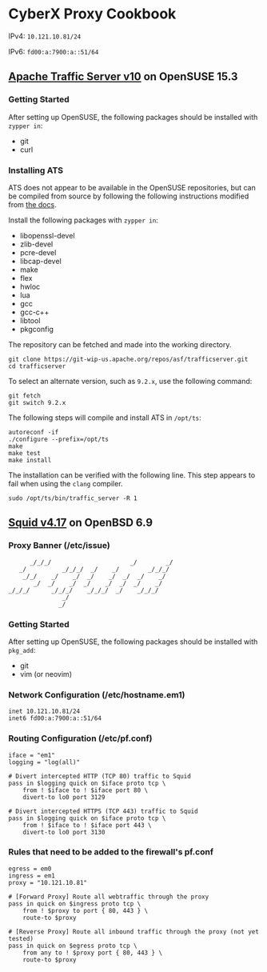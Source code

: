 # CyberX Proxy Cookbook

IPv4: `10.121.10.81/24`

IPv6: `fd00:a:7900:a::51/64`


## [Apache Traffic Server v10](https://trafficserver.apache.org/) on OpenSUSE 15.3

### Getting Started
After setting up OpenSUSE, the following packages should be installed with `zypper in`:
- git
- curl

### Installing ATS
ATS does not appear to be available in the OpenSUSE repositories, but can be compiled from source by following the following instructions modified from [the docs](https://docs.trafficserver.apache.org/en/latest/getting-started/index.en.html#installing-from-source-code).

Install the following packages with `zypper in`:
- libopenssl-devel
- zlib-devel
- pcre-devel
- libcap-devel
- make
- flex
- hwloc
- lua
- gcc
- gcc-c++
- libtool
- pkgconfig

The repository can be fetched and made into the working directory.
```
git clone https://git-wip-us.apache.org/repos/asf/trafficserver.git
cd trafficserver
```

To select an alternate version, such as `9.2.x`, use the following command:
```
git fetch
git switch 9.2.x
```

The following steps will compile and install ATS in `/opt/ts`:
```
autoreconf -if
./configure --prefix=/opt/ts
make
make test
make install
```

The installation can be verified with the following line. This step appears to fail when using the `clang` compiler.
```
sudo /opt/ts/bin/traffic_server -R 1
```


## [Squid v4.17](http://www.squid-cache.org) on OpenBSD 6.9

### Proxy Banner (/etc/issue)
```
      _/_/_/                      _/        _/
   _/          _/_/_/  _/    _/        _/_/_/
    _/_/    _/    _/  _/    _/  _/  _/    _/
       _/  _/    _/  _/    _/  _/  _/    _/
_/_/_/      _/_/_/    _/_/_/  _/    _/_/_/
               _/
              _/
```

### Getting Started
After setting up OpenSUSE, the following packages should be installed with `pkg_add`:
- git
- vim (or neovim)


### Network Configuration (/etc/hostname.em1)
```
inet 10.121.10.81/24
inet6 fd00:a:7900:a::51/64
```

### Routing Configuration (/etc/pf.conf)
```
iface = "em1"
logging = "log(all)"

# Divert intercepted HTTP (TCP 80) traffic to Squid
pass in $logging quick on $iface proto tcp \
	from ! $iface to ! $iface port 80 \
	divert-to lo0 port 3129

# Divert intercepted HTTPS (TCP 443) traffic to Squid
pass in $logging quick on $iface proto tcp \
	from ! $iface to ! $iface port 443 \
	divert-to lo0 port 3130
```

### Rules that need to be added to the firewall's pf.conf
```
egress = em0
ingress = em1
proxy = "10.121.10.81"

# [Forward Proxy] Route all webtraffic through the proxy
pass in quick on $ingress proto tcp \
	from ! $proxy to port { 80, 443 } \
	route-to $proxy

# [Reverse Proxy] Route all inbound traffic through the proxy (not yet tested)
pass in quick on $egress proto tcp \
	from any to ! $proxy port { 80, 443 } \
	route-to $proxy
```
